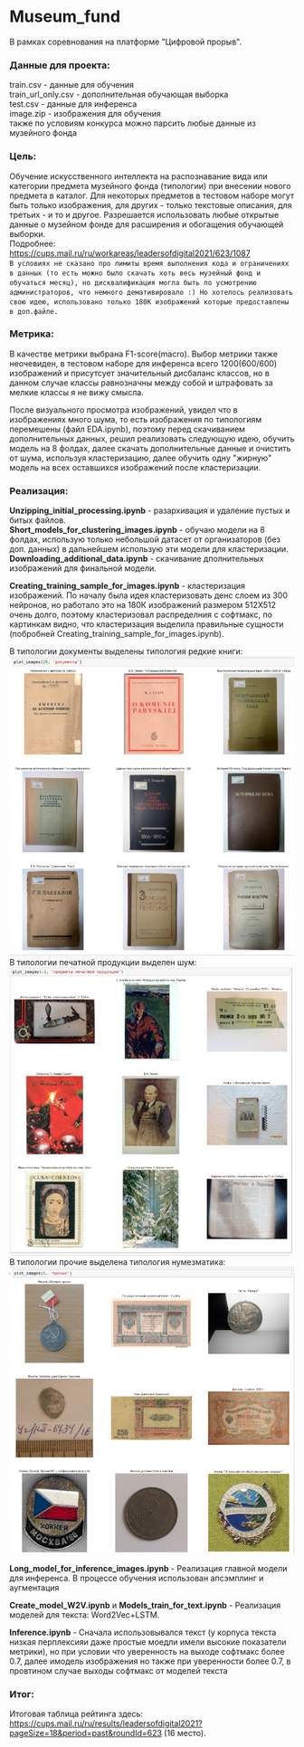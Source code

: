 # Museum_fund<br />
В рамках соревнования на платформе "Цифровой прорыв".<br/>

### Данные для проекта:<br/> 
train.csv - данные для обучения<br/> 
train_url_only.csv - дополнительная обучающая выборка<br/>
test.csv - данные для инференса<br/>
image.zip - изображения для обучения<br/>
также по условиям конкурса можно парсить любые данные из музейного фонда<br/> 

### Цель:<br/>
Обучение искусственного интеллекта на распознавание вида или категории предмета музейного фонда (типологии) при внесении нового предмета в каталог. Для некоторых предметов в тестовом наборе могут быть только изображения, для других - только текстовые описания, для третьих - и то и другое. Разрешается использовать любые открытые данные о музейном фонде для расширения и обогащения обучающей выборки.<br/> 
Подробнее: https://cups.mail.ru/ru/workareas/leadersofdigital2021/623/1087<br/> 
`В условиях не сказано про лимиты время выполнения кода и ограничениях в данных (то есть можно было скачать хоть весь музейный фонд и обучаться месяц), но дисквалификация могла быть по усмотрению администраторов, что немного демативировало :) Но хотелось реализовать свою идею, использовано только 180К изображений которые предоставлены в доп.файле.`<br/>
### Метрика: <br/>
В качестве метрики выбрана F1-score(macro). Выбор метрики также неочевиден, в тестовом наборе для инференса всего 1200(600/600) изображений и присутсует значительный дисбаланс классов, но в данном случае классы равнозначны между собой и штрафовать за мелкие классы я не вижу смысла.<br/>   

После визуального просмотра изображений, увидел что в изображениях много шума, то есть изображения по типологиям перемешены (файл EDA.ipynb), поэтому перед скачиванием дополнительных данных, решил реализовать следующую идею, обучить модель на 8 фолдах, далее скачать дополнительные данные и очистить от шума, используя кластеризацию, далее обучить одну "жирную" модель на всех оставшихся изображений после кластеризации.<br/>   
### Реализация:<br/> 
**Unzipping_initial_processing.ipynb** - разархивация и удаление пустых и битых файлов.<br/> 
**Short_models_for_clustering_images.ipynb** - обучаю модели на 8 фолдах, использую только небольшой датасет от организаторов (без доп. данных) в дальнейшем использую эти модели для кластеризации.
**Downloading_additional_data.ipynb** - скачивание дполнительных изображений для финальной модели.

**Сreating_training_sample_for_images.ipynb** - кластеризация изображений. По началу была идея кластеризовать денс слоем из 300 нейронов, но работало это на 180К изображений размером 512Х512 очень долго, поэтому кластеризовал распределния с софтмакс, по картинкам видно, что кластеризация выделила правильные сущности (побробней Сreating_training_sample_for_images.ipynb).<br/> 

В типологии документы выделены типология редкие книги:<br/> 
![demo](https://github.com/chelmed/Museum_fund/blob/main/doc.png)<br/> 
В типологии печатной продукции выделен шум:<br/>
![demo](https://github.com/chelmed/Museum_fund/blob/main/print_prod.png)<br/> 
В типологии прочие выделена типология нумезматика:<br/>
![demo](https://github.com/chelmed/Museum_fund/blob/main/num.png)<br/>

**Long_model_for_inference_images.ipynb** - Реализация главной модели для инференса. В процессе обучения использован апсэмплинг и аугментация<br/>

**Create_model_W2V.ipynb** и **Models_train_for_text.ipynb** - Реализация моделей для текста: Word2Vec+LSTM.<br/>

**Inference.ipynb** - Сначала использовывался текст (у корпуса текста низкая перплексияи даже простые моедли имели высокие показатели метрики), но при  условии что уверенность на выходе софтмакс более 0.7, далее имодель изображения но также при уверенности более 0.7, в провтином случае выходы софтмакс от моделей текста  

### Итог:<br/>
Итоговая таблица рейтинга здесь: https://cups.mail.ru/ru/results/leadersofdigital2021?pageSize=18&period=past&roundId=623 (16 место). 





